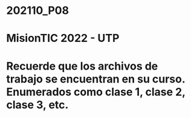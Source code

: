 # 202110_P08
# MisionTIC 2022 - UTP
# Recuerde que los archivos de trabajo se encuentran en su curso. Enumerados como clase 1, clase 2, clase 3, etc.